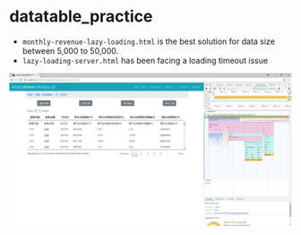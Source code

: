 # datatable_practice
* `monthly-revenue-lazy-loading.html` is the best solution for data size between 5,000 to 50,000.
* `lazy-loading-server.html` has been facing a loading timeout issue

![Alt text](doc/server-side-lazy-loading.PNG)
